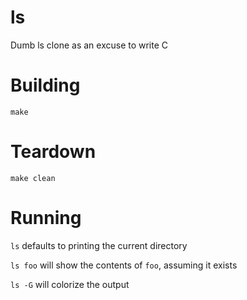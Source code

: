 # ls
Dumb ls clone as an excuse to write C

# Building
`make`

# Teardown
`make clean`

# Running
`ls` defaults to printing the current directory

`ls foo` will show the contents of `foo`, assuming it exists

`ls -G` will colorize the output

